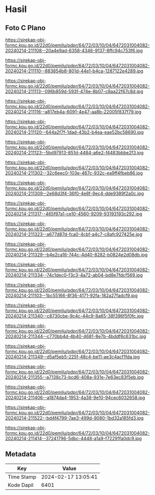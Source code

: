 # Hasil

## Foto C Plano

https://sirekap-obj-formc.kpu.go.id/22d0/pemilu/pdpr/64/72/03/10/04/6472031004082-20240214-211108--20a4e9ad-6358-4346-9137-8ffc94c753f6.jpg

https://sirekap-obj-formc.kpu.go.id/22d0/pemilu/pdpr/64/72/03/10/04/6472031004082-20240214-211110--883854b8-801d-44e1-b4ca-1287122e4289.jpg

https://sirekap-obj-formc.kpu.go.id/22d0/pemilu/pdpr/64/72/03/10/04/6472031004082-20240214-211113--096b859d-593f-474e-8b07-c8aa22f67c8d.jpg

https://sirekap-obj-formc.kpu.go.id/22d0/pemilu/pdpr/64/72/03/10/04/6472031004082-20240214-211116--a817eb4a-6091-4e47-aa8b-22005f837f79.jpg

https://sirekap-obj-formc.kpu.go.id/22d0/pemilu/pdpr/64/72/03/10/04/6472031004082-20240214-211120--644a2f7f-1dad-43b2-b4ea-eae52bc58690.jpg

https://sirekap-obj-formc.kpu.go.id/22d0/pemilu/pdpr/64/72/03/10/04/6472031004082-20240214-211123--5bd97913-851d-4484-a6e2-f4483bbbe2f3.jpg

https://sirekap-obj-formc.kpu.go.id/22d0/pemilu/pdpr/64/72/03/10/04/6472031004082-20240214-211302--32c6eec0-103e-467c-932c-ea9ff4fbeb86.jpg

https://sirekap-obj-formc.kpu.go.id/22d0/pemilu/pdpr/64/72/03/10/04/6472031004082-20240214-211309--2e68d3f4-36f0-4e8f-9ec4-dde9389f2a0c.jpg

https://sirekap-obj-formc.kpu.go.id/22d0/pemilu/pdpr/64/72/03/10/04/6472031004082-20240214-211317--465f97a1-ce10-4560-9209-93193193c292.jpg

https://sirekap-obj-formc.kpu.go.id/22d0/pemilu/pdpr/64/72/03/10/04/6472031004082-20240214-211323--a677d87d-fca0-4cbf-a4c7-c8afc927425e.jpg

https://sirekap-obj-formc.kpu.go.id/22d0/pemilu/pdpr/64/72/03/10/04/6472031004082-20240214-211329--b4e2ca16-744c-4d40-8282-b0824e2d08db.jpg

https://sirekap-obj-formc.kpu.go.id/22d0/pemilu/pdpr/64/72/03/10/04/6472031004082-20240214-211334--74c1dec0-f3c3-4a72-ab04-bd8e7fdcf569.jpg

https://sirekap-obj-formc.kpu.go.id/22d0/pemilu/pdpr/64/72/03/10/04/6472031004082-20240214-211103--1bc55166-8f36-4171-92fa-182a27fadcf9.jpg

https://sirekap-obj-formc.kpu.go.id/22d0/pemilu/pdpr/64/72/03/10/04/6472031004082-20240214-211340--c8730cbe-9c4c-44c9-8a65-38f396f5f0fc.jpg

https://sirekap-obj-formc.kpu.go.id/22d0/pemilu/pdpr/64/72/03/10/04/6472031004082-20240214-211344--c770bb4d-4b40-4681-8e7b-4bddf6c631bc.jpg

https://sirekap-obj-formc.kpu.go.id/22d0/pemilu/pdpr/64/72/03/10/04/6472031004082-20240214-211349--d5af5eb5-225f-48c4-be11-ae3c4acf1fda.jpg

https://sirekap-obj-formc.kpu.go.id/22d0/pemilu/pdpr/64/72/03/10/04/6472031004082-20240214-211355--a7138c73-bcd6-408a-931e-7e63ec83f5eb.jpg

https://sirekap-obj-formc.kpu.go.id/22d0/pemilu/pdpr/64/72/03/10/04/6472031004082-20240214-211406--a1874da4-1953-4a38-9e10-94cec6032658.jpg

https://sirekap-obj-formc.kpu.go.id/22d0/pemilu/pdpr/64/72/03/10/04/6472031004082-20240214-211522--bd4f4799-7ae3-499d-9080-1bd32a185fd3.jpg

https://sirekap-obj-formc.kpu.go.id/22d0/pemilu/pdpr/64/72/03/10/04/6472031004082-20240214-211414--37241796-5dbc-4448-a1a9-f72291fa0dc9.jpg


## Metadata

| Key        | Value               |
| ---------- | ------------------- |
| Time Stamp | 2024-02-17 13:05:41 |
| Kode Dapil | 6401                |



